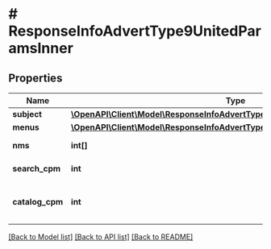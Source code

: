 # # ResponseInfoAdvertType9UnitedParamsInner

## Properties

Name | Type | Description | Notes
------------ | ------------- | ------------- | -------------
**subject** | [**\OpenAPI\Client\Model\ResponseInfoAdvertType9UnitedParamsInnerSubject**](ResponseInfoAdvertType9UnitedParamsInnerSubject.md) |  | [optional]
**menus** | [**\OpenAPI\Client\Model\ResponseInfoAdvertType9UnitedParamsInnerMenusInner[]**](ResponseInfoAdvertType9UnitedParamsInnerMenusInner.md) |  | [optional]
**nms** | **int[]** | Артикулы WB | [optional]
**search_cpm** | **int** | Ставка в Поиске. | [optional]
**catalog_cpm** | **int** | Ставка в Каталоге, при наличии. | [optional]

[[Back to Model list]](../../README.md#models) [[Back to API list]](../../README.md#endpoints) [[Back to README]](../../README.md)
